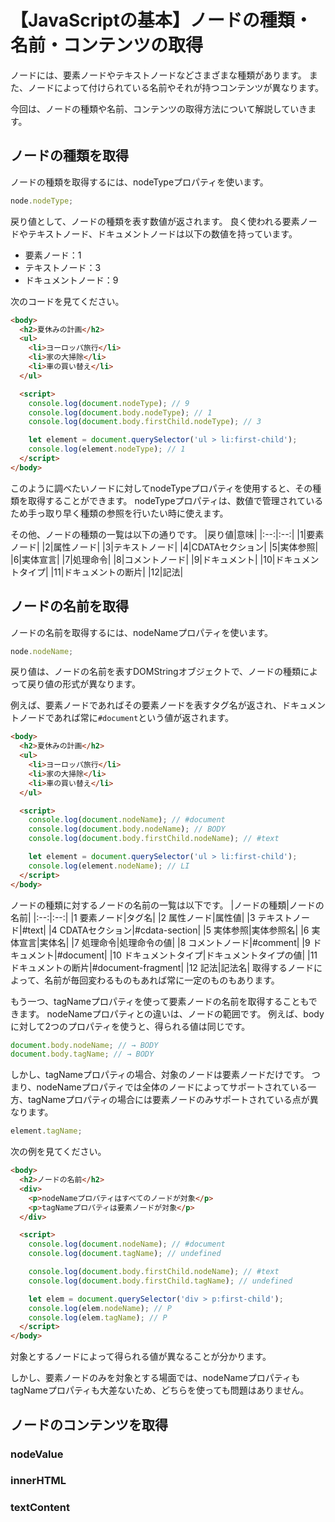 # 【JavaScriptの基本】ノードの種類・名前・コンテンツの取得

ノードには、要素ノードやテキストノードなどさまざまな種類があります。
また、ノードによって付けられている名前やそれが持つコンテンツが異なります。

今回は、ノードの種類や名前、コンテンツの取得方法について解説していきます。

## ノードの種類を取得
ノードの種類を取得するには、nodeTypeプロパティを使います。
```javascript
node.nodeType;
```
戻り値として、ノードの種類を表す数値が返されます。
良く使われる要素ノードやテキストノード、ドキュメントノードは以下の数値を持っています。
* 要素ノード：1
* テキストノード：3
* ドキュメントノード：9

次のコードを見てください。
```html
<body>
  <h2>夏休みの計画</h2>
  <ul>
    <li>ヨーロッパ旅行</li>
    <li>家の大掃除</li>
    <li>車の買い替え</li>
  </ul>

  <script>
    console.log(document.nodeType); // 9 
    console.log(document.body.nodeType); // 1 
    console.log(document.body.firstChild.nodeType); // 3 

    let element = document.querySelector('ul > li:first-child');
    console.log(element.nodeType); // 1 
  </script>
</body>
```
このように調べたいノードに対してnodeTypeプロパティを使用すると、その種類を取得することができます。
nodeTypeプロパティは、数値で管理されているため手っ取り早く種類の参照を行いたい時に使えます。

その他、ノードの種類の一覧は以下の通りです。
|戻り値|意味|
|:--:|:--:|
|1|要素ノード|
|2|属性ノード|
|3|テキストノード|
|4|CDATAセクション|
|5|実体参照|
|6|実体宣言|
|7|処理命令|
|8|コメントノード|
|9|ドキュメント|
|10|ドキュメントタイプ|
|11|ドキュメントの断片|
|12|記法|

## ノードの名前を取得
ノードの名前を取得するには、nodeNameプロパティを使います。
```javascript
node.nodeName;
```
戻り値は、ノードの名前を表すDOMStringオブジェクトで、ノードの種類によって戻り値の形式が異なります。

例えば、要素ノードであればその要素ノードを表すタグ名が返され、ドキュメントノードであれば常に```#document```という値が返されます。
```html
<body>
  <h2>夏休みの計画</h2>
  <ul>
    <li>ヨーロッパ旅行</li>
    <li>家の大掃除</li>
    <li>車の買い替え</li>
  </ul>

  <script>
    console.log(document.nodeName); // #document
    console.log(document.body.nodeName); // BODY
    console.log(document.body.firstChild.nodeName); // #text

    let element = document.querySelector('ul > li:first-child');
    console.log(element.nodeName); // LI
  </script>
</body>
```

ノードの種類に対するノードの名前の一覧は以下です。
|ノードの種類|ノードの名前|
|:--:|:--:|
|1 要素ノード|タグ名|
|2 属性ノード|属性値|
|3 テキストノード|#text|
|4 CDATAセクション|#cdata-section|
|5 実体参照|実体参照名|
|6 実体宣言|実体名|
|7 処理命令|処理命令の値|
|8 コメントノード|#comment|
|9 ドキュメント|#document|
|10 ドキュメントタイプ|ドキュメントタイプの値|
|11 ドキュメントの断片|#document-fragment|
|12 記法|記法名|
取得するノードによって、名前が毎回変わるものもあれば常に一定のものもあります。

もう一つ、tagNameプロパティを使って要素ノードの名前を取得することもできます。
nodeNameプロパティとの違いは、ノードの範囲です。
例えば、bodyに対して2つのプロパティを使うと、得られる値は同じです。
```javascript
document.body.nodeName; // → BODY
document.body.tagName; // → BODY
```
しかし、tagNameプロパティの場合、対象のノードは要素ノードだけです。
つまり、nodeNameプロパティでは全体のノードによってサポートされている一方、tagNameプロパティの場合には要素ノードのみサポートされている点が異なります。
```javascript
element.tagName;
```

次の例を見てください。
```html
<body>
  <h2>ノードの名前</h2>
  <div>
    <p>nodeNameプロパティはすべてのノードが対象</p>
    <p>tagNameプロパティは要素ノードが対象</p>
  </div>

  <script>
    console.log(document.nodeName); // #document
    console.log(document.tagName); // undefined

    console.log(document.body.firstChild.nodeName); // #text
    console.log(document.body.firstChild.tagName); // undefined

    let elem = document.querySelector('div > p:first-child');
    console.log(elem.nodeName); // P
    console.log(elem.tagName); // P
  </script>
</body>
```
対象とするノードによって得られる値が異なることが分かります。

しかし、要素ノードのみを対象とする場面では、nodeNameプロパティもtagNameプロパティも大差ないため、どちらを使っても問題はありません。

## ノードのコンテンツを取得

### nodeValue

### innerHTML

### textContent